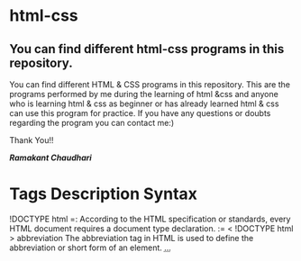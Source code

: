 # html-css

## You can find different html-css programs in this repository.

You can find different HTML & CSS programs in this repository.
This are the programs performed by me during the learning of html &css and anyone who is learning html & css as beginner or has already learned html & css can use this program for practice. If you have any questions or doubts regarding the program you can contact me:)

Thank You!!

***Ramakant Chaudhari***


#    Tags	                                                Description	                                                                  Syntax
!DOCTYPE html =:	According to the HTML specification or standards, every HTML document requires a document type declaration. :=	< !DOCTYPE html >
abbreviation	The abbreviation tag in HTML is used to define the abbreviation or short form of an element.	<abbr title=" "> ... </abbr>
